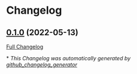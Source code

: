 # Changelog

## [0.1.0](https://github.com/buluma/ansible-role-keyboard/tree/0.1.0) (2022-05-13)

[Full Changelog](https://github.com/buluma/ansible-role-keyboard/compare/9958166604828a67cf96033c80c7091773a80120...0.1.0)



\* *This Changelog was automatically generated by [github_changelog_generator](https://github.com/github-changelog-generator/github-changelog-generator)*
